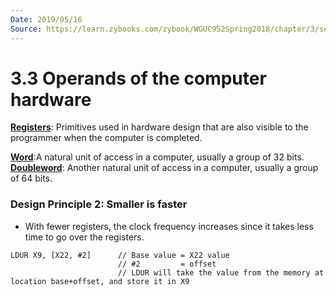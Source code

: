 ```yaml
---
Date: 2019/05/16
Source: https://learn.zybooks.com/zybook/WGUC952Spring2018/chapter/3/section/3
---
```


# 3.3 Operands of the computer hardware

<u>**Registers**</u>: Primitives used in hardware design that are also visible to the programmer when the computer is completed.

<u>**Word**</u>:A natural unit of access in a computer, usually a group of 32 bits.  
<u>**Doubleword**</u>: Another natural unit of access in a computer, usually a group of 64 bits.

### **Design Principle 2: Smaller is faster**

- With fewer registers, the clock frequency increases since it takes less time to go over the registers.

```(ARMv8)
LDUR X9, [X22, #2]      // Base value = X22 value
                        // #2         = offset
                        // LDUR will take the value from the memory at location base+offset, and store it in X9
```
